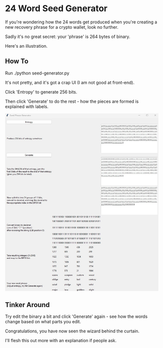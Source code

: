 # 24 Word Seed Generator

If you're wondering how the 24 words get produced when you're creating a new recovery phrase for a crypto wallet, look no further.

Sadly it's no great secret: your 'phrase' is 264 bytes of binary.

Here's an illustration.

## How To

Run ./python seed-generator.py

It's not pretty, and it's got a crap UI (I am not good at front-end).

Click 'Entropy' to generate 256 bits.

Then click 'Generate' to do the rest - how the pieces are formed is explained with labels.

![img.png](images/demo_fixed.jpg)

## Tinker Around

Try edit the binary a bit and click 'Generate' again - see how the words change based on what parts you edit.

Congratulations, you have now seen the wizard behind the curtain.

I'll flesh this out more with an explanation if people ask.
